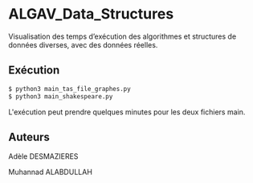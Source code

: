 # ALGAV_Data_Structures

Visualisation des temps d’exécution des algorithmes et structures de données diverses, avec des données réelles.

## Exécution

```bash
$ python3 main_tas_file_graphes.py
$ python3 main_shakespeare.py
```

L'exécution peut prendre quelques minutes pour les deux fichiers main.

## Auteurs

Adèle DESMAZIERES

Muhannad ALABDULLAH